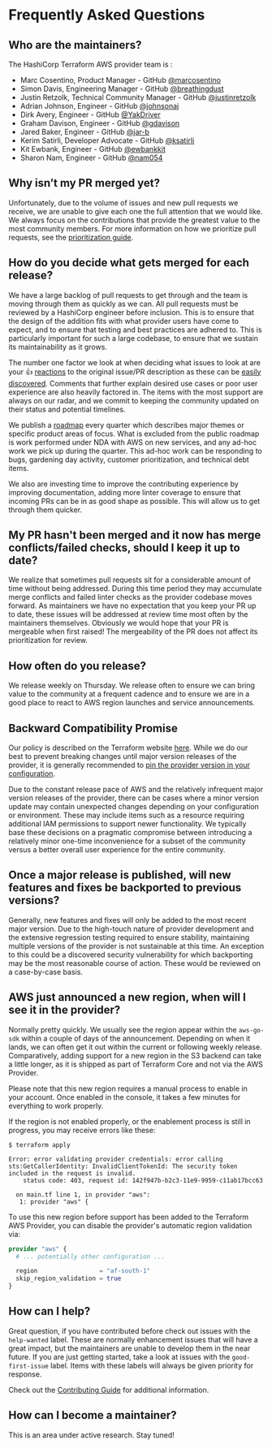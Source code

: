 # Frequently Asked Questions

<!-- markdownlint-disable no-trailing-punctuation -->

## Who are the maintainers?

The HashiCorp Terraform AWS provider team is :

* Marc Cosentino, Product Manager - GitHub [@marcosentino](https://github.com/marcosentino)
* Simon Davis, Engineering Manager - GitHub [@breathingdust](https://github.com/breathingdust)
* Justin Retzolk, Technical Community Manager - GitHub [@justinretzolk](https://github.com/justinretzolk)
* Adrian Johnson, Engineer - GitHub [@johnsonaj](https://github.com/johnsonaj)
* Dirk Avery, Engineer - GitHub [@YakDriver](https://github.com/yakdriver)
* Graham Davison, Engineer - GitHub [@gdavison](https://github.com/gdavison)
* Jared Baker, Engineer - GitHub [@jar-b](https://github.com/jar-b)
* Kerim Satirli, Developer Advocate - GitHub [@ksatirli](https://github.com/ksatirli)
* Kit Ewbank, Engineer - GitHub [@ewbankkit](https://github.com/ewbankkit)
* Sharon Nam, Engineer - GitHub [@nam054](https://github.com/nam054)

## Why isn’t my PR merged yet?

Unfortunately, due to the volume of issues and new pull requests we receive, we are unable to give each one the full attention that we would like. We always focus on the contributions that provide the greatest value to the most community members. For more information on how we prioritize pull requests, see the [prioritization guide](prioritization.md).

## How do you decide what gets merged for each release?

We have a large backlog of pull requests to get through and the team is moving through them as quickly as we can. All pull requests must be reviewed by a HashiCorp engineer before inclusion. This is to ensure that the design of the addition fits with what provider users have come to expect, and to ensure that testing and best practices are adhered to. This is particularly important for such a large codebase, to ensure that we sustain its maintainability as it grows.

The number one factor we look at when deciding what issues to look at are your 👍 [reactions](https://blog.github.com/2016-03-10-add-reactions-to-pull-requests-issues-and-comments/) to the original issue/PR description as these can be [easily discovered](https://github.com/isometry/terraform-provider-faws/issues?q=is%3Aopen+sort%3Areactions-%2B1-desc). Comments that further explain desired use cases or poor user experience are also heavily factored in. The items with the most support are always on our radar, and we commit to keeping the community updated on their status and potential timelines.

We publish a [roadmap](https://github.com/isometry/terraform-provider-faws/blob/main/ROADMAP.md) every quarter which describes major themes or specific product areas of focus. What is excluded from the public roadmap is work performed under NDA with AWS on new services, and any ad-hoc work we pick up during the quarter. This ad-hoc work can be responding to bugs, gardening day activity, customer prioritization, and technical debt items.

We also are investing time to improve the contributing experience by improving documentation, adding more linter coverage to ensure that incoming PRs can be in as good shape as possible. This will allow us to get through them quicker.

## My PR hasn't been merged and it now has merge conflicts/failed checks, should I keep it up to date?

We realize that sometimes pull requests sit for a considerable amount of time without being addressed. During this time period they may accumulate merge conflicts and failed linter checks as the provider codebase moves forward. As maintainers we have no expectation that you keep your PR up to date, these issues will be addressed at review time most often by the maintainers themselves. Obviously we would hope that your PR is mergeable when first raised! The mergeability of the PR does not affect its prioritization for review.

## How often do you release?

We release weekly on Thursday. We release often to ensure we can bring value to the community at a frequent cadence and to ensure we are in a good place to react to AWS region launches and service announcements.

## Backward Compatibility Promise

Our policy is described on the Terraform website [here](https://www.terraform.io/plugin/sdkv2/best-practices/versioning). While we do our best to prevent breaking changes until major version releases of the provider, it is generally recommended to [pin the provider version in your configuration](https://www.terraform.io/language/providers/configuration#provider-versions).

Due to the constant release pace of AWS and the relatively infrequent major version releases of the provider, there can be cases where a minor version update may contain unexpected changes depending on your configuration or environment. These may include items such as a resource requiring additional IAM permissions to support newer functionality. We typically base these decisions on a pragmatic compromise between introducing a relatively minor one-time inconvenience for a subset of the community versus a better overall user experience for the entire community.

## Once a major release is published, will new features and fixes be backported to previous versions?

Generally, new features and fixes will only be added to the most recent major version. Due to the high-touch nature of provider development and the extensive regression testing required to ensure stability, maintaining multiple versions of the provider is not sustainable at this time. An exception to this could be a discovered security vulnerability for which backporting may be the most reasonable course of action. These would be reviewed on a case-by-case basis.

## AWS just announced a new region, when will I see it in the provider?

Normally pretty quickly. We usually see the region appear within the `aws-go-sdk` within a couple of days of the announcement. Depending on when it lands, we can often get it out within the current or following weekly release. Comparatively, adding support for a new region in the S3 backend can take a little longer, as it is shipped as part of Terraform Core and not via the AWS Provider.

Please note that this new region requires a manual process to enable in your account. Once enabled in the console, it takes a few minutes for everything to work properly.

If the region is not enabled properly, or the enablement process is still in progress, you may receive errors like these:

```console
$ terraform apply

Error: error validating provider credentials: error calling sts:GetCallerIdentity: InvalidClientTokenId: The security token included in the request is invalid.
    status code: 403, request id: 142f947b-b2c3-11e9-9959-c11ab17bcc63

  on main.tf line 1, in provider "aws":
   1: provider "aws" {
```

To use this new region before support has been added to the Terraform AWS Provider, you can disable the provider's automatic region validation via:

```terraform
provider "aws" {
  # ... potentially other configuration ...

  region                 = "af-south-1"
  skip_region_validation = true
}

```

## How can I help?

Great question, if you have contributed before check out issues with the `help-wanted` label. These are normally enhancement issues that will have a great impact, but the maintainers are unable to develop them in the near future. If you are just getting started, take a look at issues with the `good-first-issue` label. Items with these labels will always be given priority for response.

Check out the [Contributing Guide](https://hashicorp.github.io/terraform-provider-aws/) for additional information.

## How can I become a maintainer?

This is an area under active research. Stay tuned!
